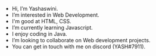 - Hi, I’m Yashaswini.
- I’m interested in Web Development.
- I'm good at HTML, CSS.
- I’m currently learning Javascript.
- I enjoy coding in Java.
- I’m looking to collaborate on Web development projects.
- You can get in touch with me on discord (YASH#7911).

<!---
yash206439/yash206439 is a ✨ special ✨ repository because its `README.md` (this file) appears on your GitHub profile.
You can click the Preview link to take a look at your changes.
--->

